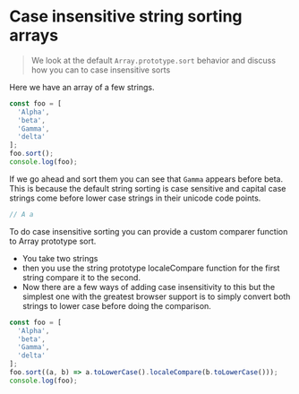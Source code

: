 # Case insensitive string sorting arrays
> We look at the default `Array.prototype.sort` behavior and discuss how you can to case insensitive sorts

Here we have an array of a few strings.

```js
const foo = [
  'Alpha',
  'beta',
  'Gamma',
  'delta'
];
foo.sort();
console.log(foo);
```

If we go ahead and sort them you can see that `Gamma` appears before beta. This is because the default string sorting is case sensitive and capital case strings come before lower case strings in their unicode code points.
```js
// A a
```

To do case insensitive sorting you can provide a custom comparer function to Array prototype sort. 
* You take two strings
* then you use the string prototype localeCompare function for the first string compare it to the second. 
* Now there are a few ways of adding case insensitivity to this but the simplest one with the greatest browser support is to simply convert both strings to lower case before doing the comparison.


```js
const foo = [
  'Alpha',
  'beta',
  'Gamma',
  'delta'
];
foo.sort((a, b) => a.toLowerCase().localeCompare(b.toLowerCase()));
console.log(foo);
```
